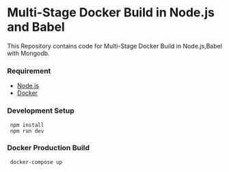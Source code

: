 # Multi-Stage Docker Build in Node.js and Babel
This Repository contains code for Multi-Stage Docker Build in Node.js,Babel with Mongodb.
### Requirement
- [Node.js](https://nodejs.org/en/download/)
- [Docker](https://docs.docker.com/docker-for-mac/)

### Development Setup

```
 npm install
 npm run dev
```

### Docker Production Build

```
 docker-compose up
```